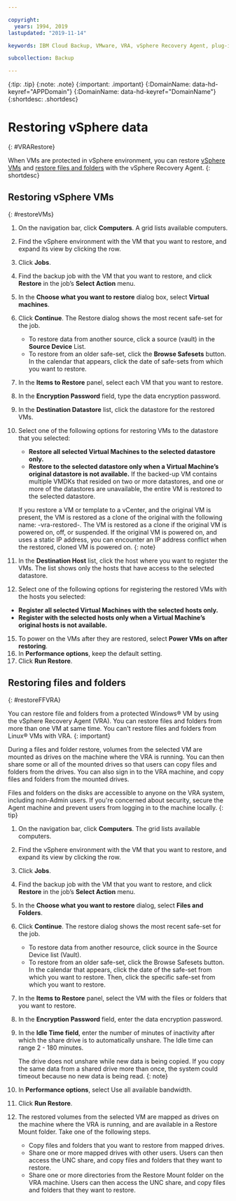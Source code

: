 ```yaml
---

copyright:
  years: 1994, 2019
lastupdated: "2019-11-14"

keywords: IBM Cloud Backup, VMware, VRA, vSphere Recovery Agent, plug-in, plugin, EVault, Carbonite, vSphere, backups

subcollection: Backup

---
```

{:tip: .tip}
{:note: .note}
{:important: .important}
{:DomainName: data-hd-keyref="APPDomain"}
{:DomainName: data-hd-keyref="DomainName"}
{:shortdesc: .shortdesc}

# Restoring vSphere data
{: #VRARestore}

When VMs are protected in vSphere environment, you can restore [vSphere VMs](#restoreVMs) and [restore files and folders](#restoreFFVRA)  with the vSphere Recovery Agent.
{: shortdesc}

## Restoring vSphere VMs
{: #restoreVMs}

1.	On the navigation bar, click **Computers**. A grid lists available computers.
2.	Find the vSphere environment with the VM that you want to restore, and expand its view by clicking the row.
3.	Click **Jobs**.
4.	Find the backup job with the VM that you want to restore, and click **Restore** in the job’s **Select Action** menu.
5.	In the **Choose what you want to restore** dialog box, select **Virtual machines**.
6.	Click **Continue**. The Restore dialog shows the most recent safe-set for the job.
    * To restore data from another source, click a source (vault) in the **Source Device** List.
    *	To restore from an older safe-set, click the **Browse Safesets** button. In the calendar that appears, click the date of safe-sets from which you want to restore.
7.	In the **Items to Restore** panel, select each VM that you want to restore.
8.	In the **Encryption Password** field, type the data encryption password.
9.	In the **Destination Datastore** list, click the datastore for the restored VMs.
10.	Select one of the following options for restoring VMs to the datastore that you selected:
    * **Restore all selected Virtual Machines to the selected datastore only.**
    * **Restore to the selected datastore only when a Virtual Machine’s original datastore is not available.** If the backed-up VM contains multiple VMDKs that resided on two or more datastores, and one or more of the datastores are unavailable, the entire VM is restored to the selected datastore.

    If you restore a VM or template to a vCenter, and the original VM is present, the VM is restored as a clone of the original with the following name: <VMname>-vra-restored-<Date>. The VM is restored as a clone if the original VM is powered on, off, or suspended. If the original VM is powered on, and uses a static IP address, you can encounter an IP address conflict when the restored, cloned VM is powered on.
    {: note}

13.	In the **Destination Host** list, click the host where you want to register the VMs. The list shows only the hosts that have access to the selected datastore.
14.	Select one of the following options for registering the restored VMs with the hosts you selected:
   * **Register all selected Virtual Machines with the selected  hosts only.**
   * **Register with the selected hosts only when a Virtual Machine’s original hosts is not available.**
15.	To power on the VMs after they are restored, select **Power VMs on after restoring**.
16.	In **Performance options**, keep the default setting.
17.	Click **Run Restore**.

## Restoring files and folders
{: #restoreFFVRA}

You can restore file and folders from a protected Windows&reg; VM by using the vSphere Recovery Agent (VRA). You can restore files and folders from more than one VM at same time. You can't restore files and folders from Linux&reg; VMs with VRA.
{: important}

During a files and folder restore, volumes from the selected VM are mounted as drives on the machine where the VRA is running. You can then share some or all of the mounted drives so that users can copy files and folders from the drives. You can also sign in to the VRA machine, and copy files and folders from the mounted drives.

Files and folders on the disks are accessible to anyone on the VRA system, including non-Admin users. If you're concerned about security, secure the Agent machine and prevent users from logging in to the machine locally.
{: tip}

1. On the navigation bar, click **Computers**. The grid lists available computers.
2. Find the vSphere environment with the VM that you want to restore, and expand its view by clicking the row.
3. Click **Jobs**.
4. Find the backup job with the VM that you want to restore, and click **Restore** in the job’s **Select Action** menu.
5. In the **Choose what you want to restore** dialog, select **Files and Folders**.
6. Click **Continue**. The restore dialog shows the most recent safe-set for the job.
    * To restore data from another resource, click source in the Source Device list (Vault).
    * To restore from an older safe-set, click the Browse Safesets button. In the calendar that appears, click the date of the safe-set from which you want to restore. Then, click the specific safe-set from which you want to restore.
7. In the **Items to Restore** panel, select the VM with the files or folders that you want to restore.
8. In the **Encryption Password** field, enter the data encryption password.
9. In the **Idle Time field**, enter the number of minutes of inactivity after which the share drive is to automatically unshare. The Idle time can range 2 - 180 minutes.

    The drive does not unshare while new data is being copied. If you copy the same data from a shared drive more than once, the system could timeout because no new data is being read.
    {: note}

10.	In **Performance options**, select Use all available bandwidth.
11.	Click **Run Restore**.
12. The restored volumes from the selected VM are mapped as drives on the machine where the VRA is running, and are available in a Restore Mount folder.  Take one of the following steps.
    * Copy files and folders that you want to restore from mapped drives.
    * Share one or more mapped drives with other users. Users can then access the UNC share, and copy files and folders that they want to restore.
    * Share one or more directories from the Restore Mount folder on the VRA machine. Users can then access the UNC share, and copy files and folders that they want to restore.
